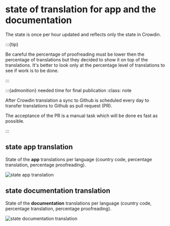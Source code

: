 # state of translation for app and the documentation

The state is once per hour updated and reflects only the state in Crowdin.

:::{tip}

Be careful the percentage of proofreading must be lower then the percentage of translations but they decided to show it on top of the translations.
It's better to look only at the percentage level of translations to see if work is to be done.

:::

:::{admonition} needed time for final publication
:class: note

After Crowdin translation a sync to Github is scheduled every day to transfer translations to Github as pull request (PR).

The acceptance of the PR is a manual task which will be done es fast as possible.

:::

## state app translation

State of the **app** translations per language (country code, percentage translation, percentage proofreading).

![state app translation](https://badges.awesome-crowdin.com/translation-13588158-309752.png)

## state documentation translation

State of the **documentation** translations per language (country code, percentage translation, percentage proofreading).

![state documentation translation](https://badges.awesome-crowdin.com/translation-13588158-310610.png)
